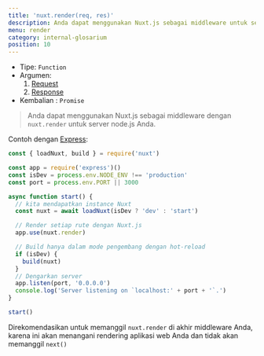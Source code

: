 ```yaml
---
title: 'nuxt.render(req, res)'
description: Anda dapat menggunakan Nuxt.js sebagai middleware untuk server Node.js Anda.
menu: render
category: internal-glosarium
position: 10
---
```


- Tipe: `Function`
- Argumen:
  1. [Request](https://nodejs.org/api/http.html#http_class_http_incomingmessage)
  2. [Response](https://nodejs.org/api/http.html#http_class_http_serverresponse)
- Kembalian : `Promise`

> Anda dapat menggunakan Nuxt.js sebagai middleware dengan `nuxt.render` untuk server node.js Anda.

Contoh dengan [Express](https://github.com/expressjs/express):

```js
const { loadNuxt, build } = require('nuxt')

const app = require('express')()
const isDev = process.env.NODE_ENV !== 'production'
const port = process.env.PORT || 3000

async function start() {
  // kita mendapatkan instance Nuxt
  const nuxt = await loadNuxt(isDev ? 'dev' : 'start')

  // Render setiap rute dengan Nuxt.js
  app.use(nuxt.render)

  // Build hanya dalam mode pengembang dengan hot-reload
  if (isDev) {
    build(nuxt)
  }
  // Dengarkan server
  app.listen(port, '0.0.0.0')
  console.log('Server listening on `localhost:' + port + '`.')
}

start()
```

<div class="Alert">

Direkomendasikan untuk memanggil `nuxt.render` di akhir middleware Anda, karena ini akan menangani rendering aplikasi web Anda dan tidak akan memanggil `next()`

</div>
